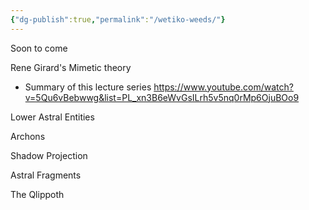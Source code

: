 ```yaml
---
{"dg-publish":true,"permalink":"/wetiko-weeds/"}
---
```


Soon to come

Rene Girard's Mimetic theory
- Summary of this lecture series https://www.youtube.com/watch?v=5Qu6vBebwwg&list=PL_xn3B6eWvGsILrh5v5nq0rMp6OjuBOo9

Lower Astral Entities

Archons

Shadow Projection

Astral Fragments 

The Qlippoth

